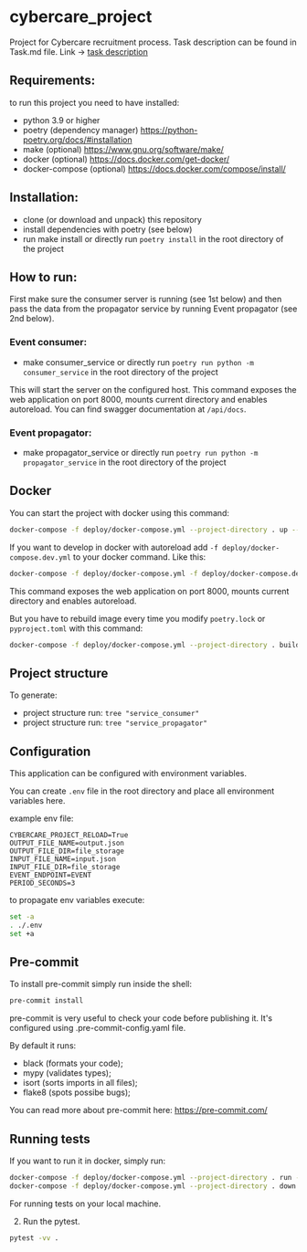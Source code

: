 # cybercare_project

Project for Cybercare recruitment process.
Task description can be found in Task.md file. Link -> [task description](./Task.md#task-description)

## Requirements:
to run this project you need to have installed:
- python 3.9 or higher
- poetry (dependency manager) https://python-poetry.org/docs/#installation 
- make (optional) https://www.gnu.org/software/make/
- docker (optional) https://docs.docker.com/get-docker/
- docker-compose (optional) https://docs.docker.com/compose/install/

## Installation:
- clone (or download and unpack) this repository
- install dependencies with poetry (see below)
- run make install or directly run `poetry install` in the root directory of the project

## How to run:
First make sure the consumer server is running (see 1st below) and then pass the data 
from the propagator service by running Event propagator (see 2nd below).

### Event consumer:
- make consumer_service or directly run `poetry run python -m consumer_service` in the root 
  directory of the project

This will start the server on the configured host. This command exposes the web 
application on port 8000, mounts current directory and enables autoreload. You can find swagger documentation at `/api/docs`.

### Event propagator:
- make propagator_service or directly run `poetry run python -m propagator_service` in the root directory of the project


## Docker

You can start the project with docker using this command:

```bash
docker-compose -f deploy/docker-compose.yml --project-directory . up --build
```

If you want to develop in docker with autoreload add `-f deploy/docker-compose.dev.yml` to your docker command.
Like this:

```bash
docker-compose -f deploy/docker-compose.yml -f deploy/docker-compose.dev.yml --project-directory . up
```

This command exposes the web application on port 8000, mounts current directory and enables autoreload.

But you have to rebuild image every time you modify `poetry.lock` or `pyproject.toml` with this command:

```bash
docker-compose -f deploy/docker-compose.yml --project-directory . build
```

## Project structure
To generate: 
- project structure run: `tree "service_consumer"`
- project structure run: `tree "service_propagator"`

## Configuration

This application can be configured with environment variables.

You can create `.env` file in the root directory and place all
environment variables here.

example env file:
```
CYBERCARE_PROJECT_RELOAD=True
OUTPUT_FILE_NAME=output.json
OUTPUT_FILE_DIR=file_storage
INPUT_FILE_NAME=input.json
INPUT_FILE_DIR=file_storage
EVENT_ENDPOINT=EVENT
PERIOD_SECONDS=3
```

to propagate env variables execute:
```bash
set -a
. ./.env
set +a
```

## Pre-commit

To install pre-commit simply run inside the shell:
```bash
pre-commit install
```

pre-commit is very useful to check your code before publishing it.
It's configured using .pre-commit-config.yaml file.

By default it runs:
* black (formats your code);
* mypy (validates types);
* isort (sorts imports in all files);
* flake8 (spots possibe bugs);


You can read more about pre-commit here: https://pre-commit.com/


## Running tests

If you want to run it in docker, simply run:

```bash
docker-compose -f deploy/docker-compose.yml --project-directory . run --rm api pytest -vv .
docker-compose -f deploy/docker-compose.yml --project-directory . down
```

For running tests on your local machine.


2. Run the pytest.
```bash
pytest -vv .
```
